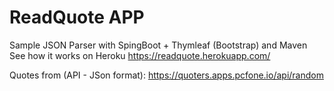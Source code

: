 # ReadQuote APP
Sample JSON Parser with SpingBoot + Thymleaf (Bootstrap) and Maven
See how it works on Heroku https://readquote.herokuapp.com/

Quotes from (API - JSon format): https://quoters.apps.pcfone.io/api/random
